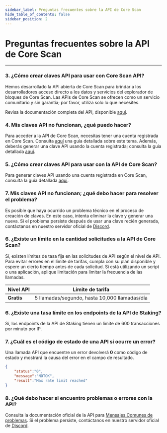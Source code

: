 ```yaml
---
sidebar_label: Preguntas frecuentes sobre la API de Core Scan
hide_table_of_contents: false
sidebar_position: 2
---
```


# Preguntas frecuentes sobre la API de Core Scan

---

### 3. ¿Cómo crear claves API para usar con Core Scan API?

Hemos desarrollado la API abierta de Core Scan para brindar a los desarrolladores acceso directo a los datos y servicios del explorador de bloques de Core Scan. Las APIs de Core Scan se ofrecen como un servicio comunitario y sin garantía; por favor, utiliza solo lo que necesites.

Revisa la documentación completa del API, disponible [aquí](https://docs.coredao.org/docs/api).

### 4. Mis claves API no funcionan, ¿qué puedo hacer?

Para acceder a la API de Core Scan, necesitas tener una cuenta registrada en Core Scan. Consulta [aquí](https://docs.coredao.org/docs/api/tutorials/creating-an-account) una guía detallada sobre este tema. Además, deberás generar una clave API usando la cuenta registrada; consulta la guía detallada [aquí](https://docs.coredao.org/docs/api/tutorials/generate-an-api-key).

### 5. ¿Cómo crear claves API para usar con la API de Core Scan?

Para generar claves API usando una cuenta registrada en Core Scan, consulta la guía detallada [aquí](https://docs.coredao.org/docs/api/tutorials/generate-an-api-key).

### 7. Mis claves API no funcionan; ¿qué debo hacer para resolver el problema?

Es posible que haya ocurrido un problema técnico en el proceso de creación de claves. En este caso, intenta eliminar la clave y generar una nueva. Si el problema persiste después de usar una clave recién generada, contáctanos en nuestro servidor oficial de [Discord](https://discord.com/invite/coredaoofficial).

### 6. ¿Existe un límite en la cantidad solicitudes a la API de Core Scan?

Sí, existen límites de tasa fija en las solicitudes de API según el nivel de API. Para evitar errores en el límite de tarifas, cumpla con su plan disponible y espere un cierto tiempo antes de cada solicitud. Si está utilizando un script o una aplicación, aplique limitación para limitar la frecuencia de las llamadas.

| **Nivel API** | **Límite de tarifa**                          |
| ------------- | --------------------------------------------- |
| **Gratis**    | 5 llamadas/segundo, hasta 10,000 llamadas/día |

### 6. ¿Existe una tasa límite en los endpoints de la API de Staking?

Sí, los endpoints de la API de Staking tienen un límite de 600 transacciones por minuto por IP.

### 7. ¿Cuál es el código de estado de una API si ocurre un error?

Una llamada API que encuentre un error devolverá **0** como código de estado y mostrará la causa del error en el campo de resultado.

```json
{
    "status":"0",
    "message":"NOTOK",
    "result":"Max rate limit reached"
}
```

### 8. ¿Qué debo hacer si encuentro problemas o errores con la API?

Consulta la documentación oficial de la API para [Mensajes Comunes de problemas](https://docs.coredao.org/docs/api/tutorials/common-error-messages). Si el problema persiste, contáctanos en nuestro servidor oficial de [Discord](https://discord.com/invite/coredaoofficial).